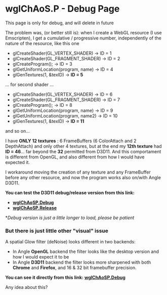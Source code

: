 # wglChAoS.P - Debug Page

This page is only for debug, and will delete in future

The problem was, (or better still is):
when I create a WebGL resource (I use Emscripten), I get a cumulative / progressive number, independently of the nature of the resource, like this one

- glCreateShader(GL_VERTEX_SHADER) -> ID = 1
- glCreateShader(GL_FRAGMENT_SHADER) -> ID = 2
- glCreateProgram(); -> ID = 3
- glGetUniformLocation(program, name) -> ID = 4
- glGenTextures(1, &texID) -> **ID = 5**

... for second shader ...

- glCreateShader(GL_VERTEX_SHADER) -> ID = 6
- glCreateShader(GL_FRAGMENT_SHADER) -> ID = 7
- glCreateProgram(); -> ID = 8
- glGetUniformLocation(program, name) -> ID = 9
- glGetUniformLocation(program, name2) -> ID = 10
- glGenTextures(1, &texID) -> **ID = 11**

and so on... 

I have **ONLY 12 textures** : 6 FrameBuffers (6 ColorAttach and 2 DepthAttach) and only other 4 textures, but at the end my **12th texture** had **ID = 46**... far beyond the **32** permitted from D3D11.
And this comportament is different from OpenGL, and also different from how I would have expected it.

I workaround moving the creation of any texture and any FrameBuffer before any other resource, and now the program works also on/with Angle D3D11.

**You can test the D3D11 debug/release version from this link:** 
- **[wglChAoSP.Debug](https://brutpitt.github.io/glChAoS.P/wglChAoSP.Debug/wglChAoSP.html?width=1024&height=1024&maxbuffer=10&lowprec=1&intbuffer=20&tabletmode=0&glowOFF=0&lightGUI=0&Attractor=Coulette)**
- **[wglChAoSP.Release](https://brutpitt.github.io/glChAoS.P/wglChAoSP/wglChAoSP.html?width=1024&height=1024&maxbuffer=10&lowprec=1&intbuffer=20&tabletmode=0&glowOFF=0&lightGUI=0&Attractor=Hadley)**

**Debug version is just a little longer to load, please be patient*



### But there is just little other "visual" issue 

A spatial Glow filter (deNoise) looks different in two backends: 
- In Angle **OpenGL** backend the filter looks like the desktop version and how I would expect it to be
- In Angle **D3D11** backend the filter looks more sharpened with both **Chrome** and **Firefox**, and 16 & 32 bit framebuffer precision.

**You can see it directly from this link: [wglChAoSP.Debug](https://brutpitt.github.io/glChAoS.P/wglChAoSP.Debug/wglChAoSP.html?width=1024&height=1024&maxbuffer=10&lowprec=1&intbuffer=20&tabletmode=0&glowOFF=0&lightGUI=0&Attractor=MagneticRight)**

Any idea about this?
